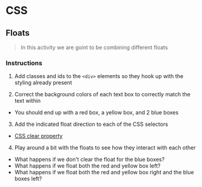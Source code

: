 # CSS

## Floats

> In this activity we are goint to be combining different floats

### Instructions

1. Add classes and ids to the `<div>` elements so they hook up with the styling already present

2. Correct the background colors of each text box to correctly match the text within
  * You should end up with a red box, a yellow box, and 2 blue boxes

3. Add the indicated float direction to each of the CSS selectors
  * [CSS clear property](https://www.w3schools.com/cssref/pr_class_clear.asp)

4. Play around a bit with the floats to see how they interact with each other
  * What happens if we don't clear the float for the blue boxes?
  * What happens if we float both the red and yellow box left?
  * What happens if we float both the red and yellow box right and the blue boxes left?
